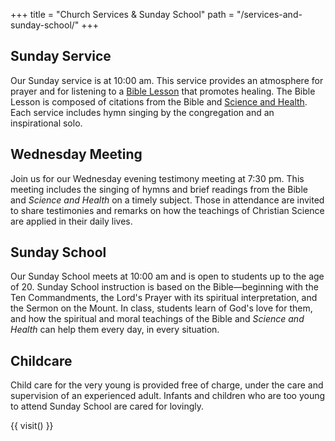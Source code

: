 +++
title = "Church Services & Sunday School"
path = "/services-and-sunday-school/"
+++

<div class="content-and-sidebar">

<section>

## Sunday Service

Our Sunday service is at <time datetime="10:00">10:00 am</time>.  This service
provides an atmosphere for prayer and for listening to a
[Bible Lesson](https://www.christianscience.com/publications-and-activities/bible-lessons)
that promotes healing.  The Bible Lesson is composed of citations from the Bible and
[Science and Health](https://www.christianscience.com/the-christian-science-pastor/science-and-health).
Each service includes hymn singing by the congregation and an inspirational solo.

## Wednesday Meeting

Join us for our Wednesday evening testimony meeting at <time
datetime="19:30">7:30 pm</time>. This meeting includes the singing of hymns and
brief readings from the Bible and *Science and Health* on a timely subject. Those
in attendance are invited to share testimonies and remarks on how the teachings
of Christian Science are applied in their daily lives.

## Sunday School

Our Sunday School meets at <time datetime="10:00">10:00 am</time> and is open to
students up to the age of 20. Sunday School instruction is based on the
Bible—beginning with the Ten Commandments, the Lord's Prayer with its spiritual
interpretation, and the Sermon on the Mount.  In class, students learn of God's
love for them, and how the spiritual and moral teachings of the Bible and
*Science and Health* can help them every day, in every situation.

## Childcare

Child care for the very young is provided free of charge, under the care and
supervision of an experienced adult. Infants and children who are too young to
attend Sunday School are cared for lovingly.

</section>

<aside class="left">

{{ visit() }}

</aside>

</div>
